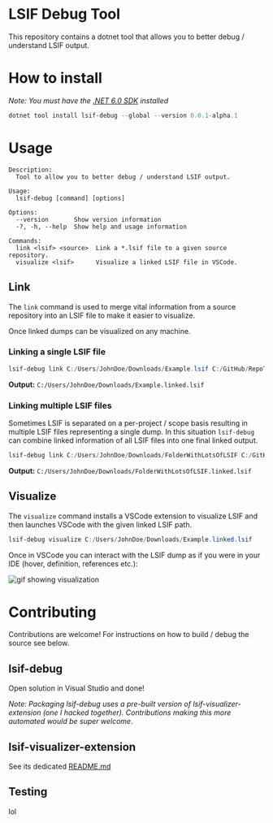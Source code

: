 # LSIF Debug Tool

This repository contains a dotnet tool that allows you to better debug / understand LSIF output.

# How to install

*Note: You must have the [.NET 6.0 SDK](https://dotnet.microsoft.com/en-us/download) installed*

```powershell
dotnet tool install lsif-debug --global --version 0.0.1-alpha.1
```

# Usage

```
Description:
  Tool to allow you to better debug / understand LSIF output.

Usage:
  lsif-debug [command] [options]

Options:
  --version       Show version information
  -?, -h, --help  Show help and usage information

Commands:
  link <lsif> <source>  Link a *.lsif file to a given source repository.
  visualize <lsif>      Visualize a linked LSIF file in VSCode.
```

## Link

The `link` command is used to merge vital information from a source repository into an LSIF file to make it easier to visualize.

Once linked dumps can be visualized on any machine.

### Linking a single LSIF file

```powershell
lsif-debug link C:/Users/JohnDoe/Downloads/Example.lsif C:/GitHub/RepoThatGendLSIFFolder
```

**Output:** `C:/Users/JohnDoe/Downloads/Example.linked.lsif`

### Linking multiple LSIF files

Sometimes LSIF is separated on a per-project / scope basis resulting in multiple LSIF files representing a single dump. In this situation `lsif-debug` can combine linked information of all LSIF files into one final linked output.

```powershell
lsif-debug link C:/Users/JohnDoe/Downloads/FolderWithLotsOfLSIF C:/GitHub/RepoThatGendLSIF
```

**Output:** `C:/Users/JohnDoe/Downloads/FolderWithLotsOfLSIF.linked.lsif`

## Visualize

The `visualize` command installs a VSCode extension to visualize LSIF and then launches VSCode with the given linked LSIF path.

```powershell
lsif-debug visualize C:/Users/JohnDoe/Downloads/Example.linked.lsif
```

Once in VSCode you can interact with the LSIF dump as if you were in your IDE (hover, definition, references etc.):

![gif showing visualization](https://i.imgur.com/4zixIzc.gif)

# Contributing

Contributions are welcome! For instructions on how to build / debug the source see below.

## lsif-debug

Open solution in Visual Studio and done!

*Note: Packaging lsif-debug uses a pre-built version of lsif-visualizer-extension (one I hacked together). Contributions making this more automated would be super welcome*.

## lsif-visualizer-extension

See its dedicated [README.md](src/lsif-visualizer-extension/README.md)

## Testing

lol